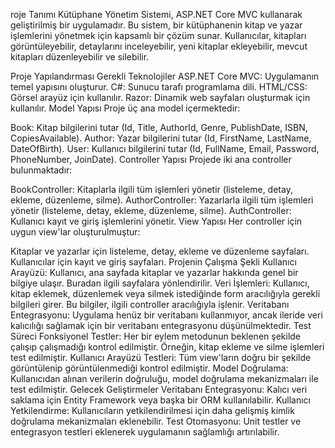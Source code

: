 roje Tanımı
Kütüphane Yönetim Sistemi, ASP.NET Core MVC kullanarak geliştirilmiş bir uygulamadır. Bu sistem, bir kütüphanenin kitap ve yazar işlemlerini yönetmek için kapsamlı bir çözüm sunar. Kullanıcılar, kitapları görüntüleyebilir, detaylarını inceleyebilir, yeni kitaplar ekleyebilir, mevcut kitapları düzenleyebilir ve silebilir.

Proje Yapılandırması
Gerekli Teknolojiler
ASP.NET Core MVC: Uygulamanın temel yapısını oluşturur.
C#: Sunucu tarafı programlama dili.
HTML/CSS: Görsel arayüz için kullanılır.
Razor: Dinamik web sayfaları oluşturmak için kullanılır.
Model Yapısı
Proje üç ana model içermektedir:

Book: Kitap bilgilerini tutar (Id, Title, AuthorId, Genre, PublishDate, ISBN, CopiesAvailable).
Author: Yazar bilgilerini tutar (Id, FirstName, LastName, DateOfBirth).
User: Kullanıcı bilgilerini tutar (Id, FullName, Email, Password, PhoneNumber, JoinDate).
Controller Yapısı
Projede iki ana controller bulunmaktadır:

BookController: Kitaplarla ilgili tüm işlemleri yönetir (listeleme, detay, ekleme, düzenleme, silme).
AuthorController: Yazarlarla ilgili tüm işlemleri yönetir (listeleme, detay, ekleme, düzenleme, silme).
AuthController: Kullanıcı kayıt ve giriş işlemlerini yönetir.
View Yapısı
Her controller için uygun view'lar oluşturulmuştur:

Kitaplar ve yazarlar için listeleme, detay, ekleme ve düzenleme sayfaları.
Kullanıcılar için kayıt ve giriş sayfaları.
Projenin Çalışma Şekli
Kullanıcı Arayüzü: Kullanıcı, ana sayfada kitaplar ve yazarlar hakkında genel bir bilgiye ulaşır. Buradan ilgili sayfalara yönlendirilir.
Veri İşlemleri: Kullanıcı, kitap eklemek, düzenlemek veya silmek istediğinde form aracılığıyla gerekli bilgileri girer. Bu bilgiler, ilgili controller aracılığıyla işlenir.
Veritabanı Entegrasyonu: Uygulama henüz bir veritabanı kullanmıyor, ancak ileride veri kalıcılığı sağlamak için bir veritabanı entegrasyonu düşünülmektedir.
Test Süreci
Fonksiyonel Testler: Her bir eylem metodunun beklenen şekilde çalışıp çalışmadığı kontrol edilmiştir. Örneğin, kitap ekleme ve silme işlemleri test edilmiştir.
Kullanıcı Arayüzü Testleri: Tüm view'ların doğru bir şekilde görüntülenip görüntülenmediği kontrol edilmiştir.
Model Doğrulama: Kullanıcıdan alınan verilerin doğruluğu, model doğrulama mekanizmaları ile test edilmiştir.
Gelecek Geliştirmeler
Veritabanı Entegrasyonu: Kalıcı veri saklama için Entity Framework veya başka bir ORM kullanılabilir.
Kullanıcı Yetkilendirme: Kullanıcıların yetkilendirilmesi için daha gelişmiş kimlik doğrulama mekanizmaları eklenebilir.
Test Otomasyonu: Unit testler ve entegrasyon testleri eklenerek uygulamanın sağlamlığı artırılabilir.
